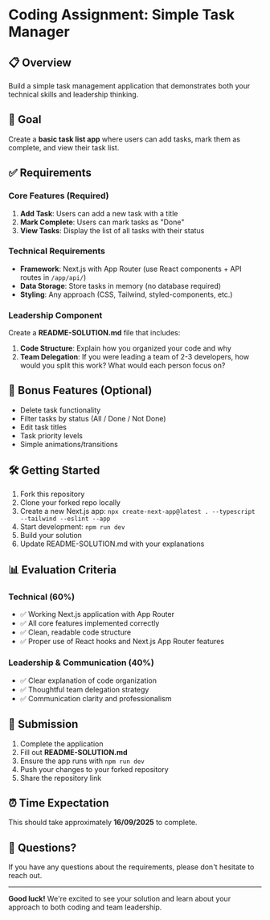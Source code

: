 # Coding Assignment: Simple Task Manager

## 📋 Overview
Build a simple task management application that demonstrates both your technical skills and leadership thinking.

## 🎯 Goal
Create a **basic task list app** where users can add tasks, mark them as complete, and view their task list.

## ✅ Requirements

### Core Features (Required)
1. **Add Task**: Users can add a new task with a title
2. **Mark Complete**: Users can mark tasks as "Done" 
3. **View Tasks**: Display the list of all tasks with their status

### Technical Requirements
- **Framework**: Next.js with App Router (use React components + API routes in `/app/api/`)
- **Data Storage**: Store tasks in memory (no database required)
- **Styling**: Any approach (CSS, Tailwind, styled-components, etc.)

### Leadership Component
Create a **README-SOLUTION.md** file that includes:
1. **Code Structure**: Explain how you organized your code and why
2. **Team Delegation**: If you were leading a team of 2-3 developers, how would you split this work? What would each person focus on?

## 🚀 Bonus Features (Optional)
- Delete task functionality
- Filter tasks by status (All / Done / Not Done)
- Edit task titles
- Task priority levels
- Simple animations/transitions

## 🛠️ Getting Started
1. Fork this repository
2. Clone your forked repo locally
3. Create a new Next.js app: `npx create-next-app@latest . --typescript --tailwind --eslint --app`
5. Start development: `npm run dev`
6. Build your solution
7. Update README-SOLUTION.md with your explanations

## 📊 Evaluation Criteria

### Technical (60%)
- ✅ Working Next.js application with App Router
- ✅ All core features implemented correctly
- ✅ Clean, readable code structure
- ✅ Proper use of React hooks and Next.js App Router features

### Leadership & Communication (40%)
- ✅ Clear explanation of code organization
- ✅ Thoughtful team delegation strategy
- ✅ Communication clarity and professionalism

## 📝 Submission
1. Complete the application
2. Fill out **README-SOLUTION.md** 
3. Ensure the app runs with `npm run dev`
4. Push your changes to your forked repository
5. Share the repository link

## ⏰ Time Expectation
This should take approximately **16/09/2025** to complete.

## 🤔 Questions?
If you have any questions about the requirements, please don't hesitate to reach out.

---

**Good luck!** We're excited to see your solution and learn about your approach to both coding and team leadership.
